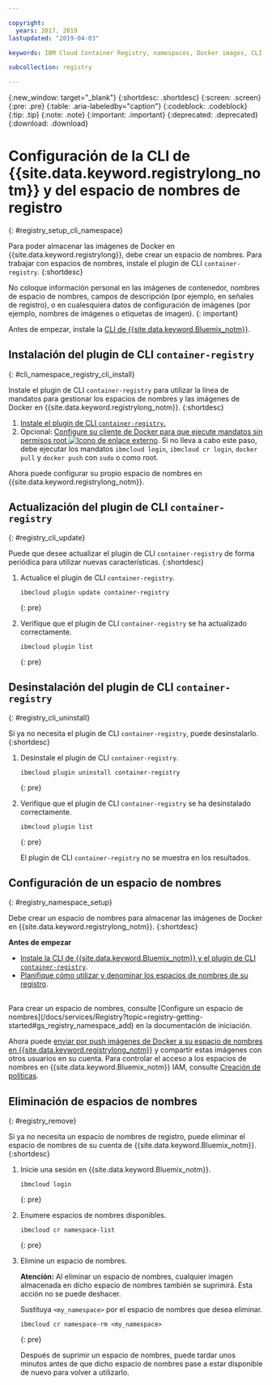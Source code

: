 ```yaml
---

copyright:
  years: 2017, 2019
lastupdated: "2019-04-03"

keywords: IBM Cloud Container Registry, namespaces, Docker images, CLI, commands, installing, registry CLI, removing namespaces, 

subcollection: registry

---
```


{:new_window: target="_blank"}
{:shortdesc: .shortdesc}
{:screen: .screen}
{:pre: .pre}
{:table: .aria-labeledby="caption"}
{:codeblock: .codeblock}
{:tip: .tip}
{:note: .note}
{:important: .important}
{:deprecated: .deprecated}
{:download: .download}

# Configuración de la CLI de {{site.data.keyword.registrylong_notm}} y del espacio de nombres de registro
{: #registry_setup_cli_namespace}

Para poder almacenar las imágenes de Docker en {{site.data.keyword.registrylong}}, debe crear un espacio de nombres. Para trabajar con espacios de nombres, instale el plugin de CLI `container-registry`.
{:shortdesc}

No coloque información personal en las imágenes de contenedor, nombres de espacio de nombres, campos de descripción (por ejemplo, en señales de registro), o en cualesquiera datos de configuración de imágenes (por ejemplo, nombres de imágenes o etiquetas de imagen).
{: important}

Antes de empezar, instale la [CLI de {{site.data.keyword.Bluemix_notm}}](/docs/cli?topic=cloud-cli-ibmcloud-cli#ibmcloud-cli).

## Instalación del plugin de CLI `container-registry`
{: #cli_namespace_registry_cli_install}

Instale el plugin de CLI `container-registry` para utilizar la línea de mandatos para gestionar los espacios de nombres y las imágenes de Docker en {{site.data.keyword.registrylong_notm}}.
{:shortdesc}

1. [Instale el plugin de CLI `container-registry`.](/docs/services/Registry?topic=registry-getting-started#gs_registry_cli_install)
2. Opcional: [Configure su cliente de Docker para que ejecute mandatos sin permisos root ![Icono de enlace externo](../../icons/launch-glyph.svg "Icono de enlace externo")](https://docs.docker.com/install/linux/linux-postinstall/). Si no lleva a cabo este paso, debe ejecutar los mandatos `ibmcloud login`, `ibmcloud cr login`, `docker pull` y `docker push` con `sudo` o como root.

Ahora puede configurar su propio espacio de nombres en {{site.data.keyword.registrylong_notm}}.

## Actualización del plugin de CLI `container-registry`
{: #registry_cli_update}

Puede que desee actualizar el plugin de CLI `container-registry` de forma periódica para utilizar nuevas características.
{:shortdesc}

1. Actualice el plugin de CLI `container-registry`.

    ```
    ibmcloud plugin update container-registry
    ```
    {: pre}

2. Verifique que el plugin de CLI `container-registry` se ha actualizado correctamente.

    ```
    ibmcloud plugin list
    ```
     {: pre}

## Desinstalación del plugin de CLI `container-registry`
{: #registry_cli_uninstall}

Si ya no necesita el plugin de CLI `container-registry`, puede desinstalarlo.
{:shortdesc}

1. Desinstale el plugin de CLI `container-registry`.

    ```
    ibmcloud plugin uninstall container-registry
    ```
    {: pre}

2. Verifique que el plugin de CLI `container-registry` se ha desinstalado correctamente.

    ```
    ibmcloud plugin list
    ```
    {: pre}

    El plugin de CLI `container-registry` no se muestra en los resultados.

## Configuración de un espacio de nombres
{: #registry_namespace_setup}

Debe crear un espacio de nombres para almacenar las imágenes de Docker en {{site.data.keyword.registrylong_notm}}.
{:shortdesc}

**Antes de empezar**

- [Instale la CLI de {{site.data.keyword.Bluemix_notm}} y el plugin de CLI `container-registry`](/docs/services/Registry?topic=registry-getting-started#gs_registry_cli_install).
- [Planifique cómo utilizar y denominar los espacios de nombres de su registro](/docs/services/Registry?topic=registry-registry_overview#registry_namespaces).

<br>
Para crear un espacio de nombres, consulte [Configure un espacio de nombres](/docs/services/Registry?topic=registry-getting-started#gs_registry_namespace_add) en la documentación de iniciación.

Ahora puede [enviar por push imágenes de Docker a su espacio de nombres en {{site.data.keyword.registrylong_notm}}](/docs/services/Registry?topic=registry-registry_images_#registry_images_pushing_namespace) y compartir estas imágenes con otros usuarios en su cuenta. Para controlar el acceso a los espacios de nombres en {{site.data.keyword.Bluemix_notm}} IAM, consulte [Creación de políticas](/docs/services/Registry?topic=registry-user#create).

## Eliminación de espacios de nombres
{: #registry_remove}

Si ya no necesita un espacio de nombres de registro, puede eliminar el espacio de nombres de su cuenta de {{site.data.keyword.Bluemix_notm}}.
{:shortdesc}

1. Inicie una sesión en {{site.data.keyword.Bluemix_notm}}.

    ```
    ibmcloud login
    ```
    {: pre}

2. Enumere espacios de nombres disponibles.

    ```
    ibmcloud cr namespace-list
    ```
    {: pre}

3. Elimine un espacio de nombres.

    **Atención:** Al eliminar un espacio de nombres, cualquier imagen almacenada en dicho espacio de nombres también se suprimirá. Esta acción no se puede deshacer.

    Sustituya `<my_namespace>` por el espacio de nombres que desea eliminar.

    ```
    ibmcloud cr namespace-rm <my_namespace>
    ```
    {: pre}

    Después de suprimir un espacio de nombres, puede tardar unos minutos antes de que dicho espacio de nombres pase a estar disponible de nuevo para volver a utilizarlo.

